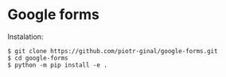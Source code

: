 # Google forms
Instalation:
```console
$ git clone https://github.com/piotr-ginal/google-forms.git
$ cd google-forms
$ python -m pip install -e .
```